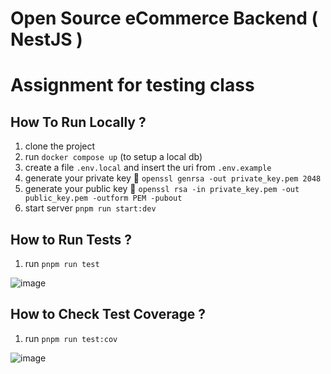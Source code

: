 # Open Source eCommerce Backend ( NestJS )
# Assignment for testing class

## How To Run Locally ?
1. clone the project
2. run `docker compose up` (to setup a local db)
3. create a file `.env.local` and insert the uri from `.env.example`
4. generate your private key 🔐  ```openssl genrsa -out private_key.pem 2048```
5. generate your public key 🔑 ```openssl rsa -in private_key.pem -out public_key.pem -outform PEM -pubout```
6. start server `pnpm run start:dev`

## How to Run Tests ?
1. run `pnpm run test`

![image](https://github.com/omar-besbes/netshop/assets/86571415/57e31867-68c2-45ce-9809-be570a7bf227)

## How to Check Test Coverage ?
1. run `pnpm run test:cov`

![image](https://github.com/omar-besbes/netshop/assets/86571415/9c6a0252-e2f7-416d-86b5-e94cde00d230)
